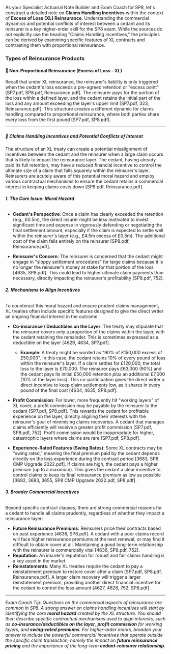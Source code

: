As your Specialist Actuarial Note Builder and Exam Coach for SP8, let's construct a detailed note on **Claims Handling Incentives** within the context of **Excess of Loss (XL) Reinsurance**. Understanding the commercial dynamics and potential conflicts of interest between a cedant and its reinsurer is a key higher-order skill for the SP8 exam. While the sources do not explicitly use the heading "Claims Handling Incentives," the principles can be derived by examining specific features of XL contracts and contrasting them with proportional reinsurance.

### **Types of Reinsurance Products**

#### **🔹 Non-Proportional Reinsurance (Excess of Loss \- XL)**

Recall that under XL reinsurance, the reinsurer's liability is only triggered when the cedant's loss exceeds a pre-agreed retention or "excess point" \[SP7.pdf, SP8.pdf, Reinsurance.pdf\]. The reinsurer pays for the portion of the loss within a defined layer, and the cedant retains the initial part of the loss and any amount exceeding the layer's upper limit \[SP7.pdf, 323, Reinsurance.pdf\]. This structure creates a different dynamic for claims handling compared to proportional reinsurance, where both parties share every loss from the first pound \[SP7.pdf, SP8.pdf\].

---

##### **🔸 Claims Handling Incentives and Potential Conflicts of Interest**

The structure of an XL treaty can create a potential misalignment of incentives between the cedant and the reinsurer when a large claim occurs that is likely to impact the reinsurance layer. The cedant, having already paid its full retention, may have a reduced financial incentive to control the ultimate size of a claim that falls squarely within the reinsurer's layer. Reinsurers are acutely aware of this potential moral hazard and employ various contractual mechanisms to ensure the cedant retains a commercial interest in keeping claims costs down \[SP8.pdf, Reinsurance.pdf\].

###### **1\. The Core Issue: Moral Hazard**

* **Cedant's Perspective**: Once a claim has clearly exceeded the retention (e.g., £0.5m), the direct insurer might be less motivated to invest significant time and expense in vigorously defending or negotiating the final settlement amount, especially if the claim is expected to settle well within the reinsurer's layer (e.g., £4.5m excess of £0.5m). The additional cost of the claim falls entirely on the reinsurer \[SP8.pdf, Reinsurance.pdf\].

* **Reinsurer's Concern**: The reinsurer is concerned that the cedant might engage in "sloppy settlement procedures" for large claims because it is no longer the reinsurer's money at stake for that portion of the loss \[4635, SP8.pdf\]. This could lead to higher ultimate claim payments than necessary, directly impacting the reinsurer's profitability \[SP8.pdf, 752\].

###### **2\. Mechanisms to Align Incentives**

To counteract this moral hazard and ensure prudent claims management, XL treaties often include specific features designed to give the direct writer an ongoing financial interest in the outcome.

* **Co-insurance / Deductibles on the Layer**: The treaty may stipulate that the reinsurer covers only a proportion of the claims within the layer, with the cedant retaining the remainder. This is sometimes expressed as a deductible on the layer \[4629, 4634, SP7.pdf\].

  * **Example**: A treaty might be worded as "90% of £150,000 excess of £50,000". In this case, the cedant retains 10% of every pound of loss within the reinsurer's layer. If a claim settles for £120,000, the total loss to the layer is £70,000. The reinsurer pays £63,000 (90%) and the cedant pays its initial £50,000 retention *plus* an additional £7,000 (10% of the layer loss). This co-participation gives the direct writer a direct incentive to keep claim settlements low, as it shares in every pound of the final cost \[4634, 4635, SP8.pdf\].  
* **Profit Commission**: For lower, more frequently hit "working layers" of XL cover, a profit commission may be payable by the reinsurer to the cedant \[SP7.pdf, SP8.pdf\]. This rewards the cedant for profitable experience on the layer, directly aligning their interests with the reinsurer's goal of minimising claims recoveries. A cedant that manages claims efficiently will receive a greater profit commission \[SP7.pdf, SP8.pdf, 752\]. Profit commission would be inappropriate for higher, catastrophic layers where claims are rare \[SP7.pdf, SP8.pdf\].

* **Experience-Rated Features (Swing Rates)**: Some XL contracts may be "swing rated," meaning the final premium paid by the cedant depends directly on the loss experience during the contract period \[3683, SP8 CMP Upgrade 2022.pdf\]. If claims are high, the cedant pays a higher premium (up to a maximum). This gives the cedant a clear incentive to control claims to keep its final reinsurance premium as low as possible \[3692, 3683, 3655, SP8 CMP Upgrade 2022.pdf, SP8.pdf\].

###### **3\. Broader Commercial Incentives**

Beyond specific contract clauses, there are strong commercial reasons for a cedant to handle all claims prudently, regardless of whether they impact a reinsurance layer:

* **Future Reinsurance Premiums**: Reinsurers price their contracts based on past experience \[4636, SP8.pdf\]. A cedant with a poor claims record will face higher reinsurance premiums at the next renewal, or may find it difficult to obtain cover at all. Maintaining a good long-term relationship with the reinsurer is commercially vital \[4636, SP8.pdf, 752\].  
* **Reputation**: An insurer's reputation for robust and fair claims handling is a key asset in the market.  
* **Reinstatements**: Many XL treaties require the cedant to pay a reinstatement premium to restore cover after a claim \[SP7.pdf, SP8.pdf, Reinsurance.pdf\]. A larger claim recovery will trigger a larger reinstatement premium, providing another direct financial incentive for the cedant to control the loss amount \[4627, 4628, 752, SP8.pdf\].

---

*Exam Coach Tip: Questions on the commercial aspects of reinsurance are common in SP8. A strong answer on claims handling incentives will start by identifying the core **moral hazard** created by the XL structure. You should then describe specific contractual mechanisms used to align interests, such as **co-insurance/deductibles on the layer**, **profit commission** for working layers, and **swing-rated premiums**. For higher-order marks, broaden your answer to include the powerful commercial incentives that operate outside the specific claim transaction, namely the impact on **future reinsurance pricing** and the importance of the long-term **cedant-reinsurer relationship**.*

